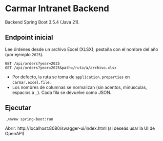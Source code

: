# Carmar Intranet Backend

Backend Spring Boot 3.5.4 (Java 21).

## Endpoint inicial
Lee órdenes desde un archivo Excel (XLSX), pestaña con el nombre del año (por ejemplo `2025`).

```
GET /api/orders?year=2025
GET /api/orders?year=2025&path=/ruta/a/archivo.xlsx
```

- Por defecto, la ruta se toma de `application.properties` en `carmar.excel.file`.
- Los nombres de columnas se normalizan (sin acentos, minúsculas, espacios a `_`). Cada fila se devuelve como JSON.

## Ejecutar
```bash
./mvnw spring-boot:run
```
Abrir: http://localhost:8080/swagger-ui/index.html (si deseás usar la UI de OpenAPI)
